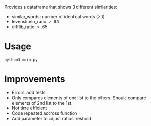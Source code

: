 Provides a dataframe that shows 3 different similarities:
- similar_words: number of identical words (>0)
- levenshtein_ratio: > .65
- difflib_ratio: > .65

# Usage

```commandline
python3 main.py
```

# Improvements

- Errors: add tests
- Only compares elements of one list to the others. Should compare elements of 2nd list to the 1st.
- Not time efficient
- Code repeated accross function
- Add parameter to adjust ratios treshold
